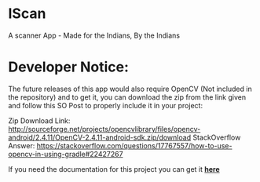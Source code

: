 # IScan
A scanner App - Made for the Indians, By the Indians

# Developer Notice:
The future releases of this app would also require OpenCV (Not included in the repository) and to get it, you
can download the zip from the link given and follow this SO Post to properly include it in your project:


Zip Download Link: http://sourceforge.net/projects/opencvlibrary/files/opencv-android/2.4.11/OpenCV-2.4.11-android-sdk.zip/download
StackOverflow Answer: https://stackoverflow.com/questions/17767557/how-to-use-opencv-in-using-gradle#22427267

If you need the documentation for this project you can get it **[here](/docs)**